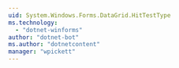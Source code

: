 ```yaml
---
uid: System.Windows.Forms.DataGrid.HitTestType
ms.technology: 
  - "dotnet-winforms"
author: "dotnet-bot"
ms.author: "dotnetcontent"
manager: "wpickett"
---
```

